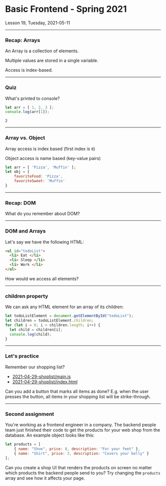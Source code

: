 <!-- .slide: id="lesson19" -->

# Basic Frontend - Spring 2021

Lesson 19, Tuesday, 2021-05-11

---

### Recap: Arrays

An Array is a collection of elements.

Multiple values are stored in a single variable.

Access is index-based.

---

### Quiz

What's printed to console?

```js
let arr = [ 1, 2, 3 ];
console.log(arr[1]);
```

`2`<!-- .element: class="fragment" -->

---

### Array vs. Object

Array access is index based (first index is `0`)

Object access is name based (key-value pairs)

```js
let arr = [ 'Pizza', 'Muffin' ];
let obj = {
    favoriteFood: 'Pizza',
    favoriteSweet: 'Muffin'
}
```

---

### Recap: DOM

What do you remember about DOM?

---

### DOM and Arrays

Let's say we have the following HTML:

```html
<ul id="todoList">
  <li> Eat </li>
  <li> Sleep </li>
  <li> Work </li>
</ul>
```

How would we access all elements?

---

### children property

We can ask any HTML element for an array of its children:

```js
let todoListElement = document.getElementById("todoList");
let children = todoListElement.children;
for (let i = 0; i < children.length; i++) {
  let child = children[i];
  console.log(child);
}
```

---

### Let's practice

Remember our shopping list?

* [2021-04-29-shoplist/main.js](2021-04-29-shoplist/main.js)
* [2021-04-29-shoplist/index.html](2021-04-29-shoplist/index.html)

Can you add a button that marks all items as done?
E.g. when the user presses the button, all items in your shopping list
will be strike-through.

---

### Second assignment

You're working as a frontend engineer in a company. The backend people team just
finished their code to get the products for your web shop from the database. An example
object looks like this:

```js
let products = [
    { name: "Shoe", price: 8, description: "For your feet" },
    { name: "Shirt", price: 3, description: "Covers your belly" }
];
```

Can you create a shop UI that renders the products on screen no matter which
products the backend people send to you? Try changing the `products` array and
see how it affects your page.

